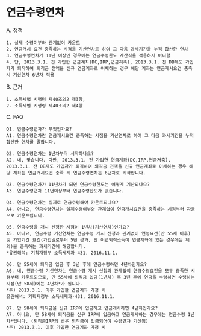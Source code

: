 # 연금수령연차

A. 정책

    1. 실제 수령여부와 관계없이 카운트
    2. 연금개시 요건 충족하는 시점을 기산연차로 하여 그 다음 과세기간을 누적 합산한 연차
    3. 연금수령연차가 11년 이상인 경우에는 연금수령한도 계산식을 적용하지 아니함
    4. 단, 2013.3.1. 전 가입한 연금계좌(DC,IRP,연금저축), 2013.3.1. 전 DB제도 가입자가 퇴직하여 퇴직금 전액을 신규 연금계좌로 이체하는 경우 해당 계좌는 연금개시요건 충족 시 기산연차 6년차 적용

B. 근거

    1. 소득세법 시행령 제40조의2 제3항, 
    2. 소득세법 시행령 제40조의2 제4항

C. FAQ

    Q1. 연금수령연차가 무엇인가요?
    A1. 연금수령연차란 연금개시요건 충족하는 시점을 기산연차로 하여 그 다음 과세기간을 누적 합산한 연차를 말합니다.

    Q2. 연금수령연차는 1년차부터 시작하나요?
    A2. 네, 맞습니다. 다만, 2013.3.1. 전 가입한 연금계좌(DC,IRP,연금저축), 2013.3.1. 전 DB제도 가입자가 퇴직하여 퇴직금 전액을 신규 연금계좌로 이체하는 경우 해당 계좌는 연금개시요건 충족 시 연금수령연차는 6년차로 시작합니다. 

    Q3. 연금수령연차가 11년차가 되면 연금수령한도는 어떻게 계산되나요?
    A3. 연금수령연차 11년이상부터 연금수령한도가 없습니다.

    Q4. 연금수령연차는 실제로 연금수령해야 카운트되나요?
    A4. 아니요, 연금수령연차는 실제수령여부와 관계없이 연금개시요건을 충족하는 시점부터 자동으로 카운트됩니다.

    Q5. 연금수령을 개시 신청한 시점이 1년차(기산연차)인가요?
    A5. 아니요, 연금수령 기산연차는 연금수령 개시 신청과 관계없이 연령요건(만 55세 이후) 및 가입기간 요건(가입일로부터 5년 경과, 단 이연퇴직소득이 연금계좌에 있는 경우에는 제외)을 충족하는 과세기간에 해당합니다.
    *유권해석: 기획재정부 소득세제과-431, 2016.11.1.

    Q6. 만 55세에 퇴직금 입금 후 3년 후에 연금수령하면 4년차인가요?
    A6. 네, 연금수령 기산연차는 연금수령 개시 신청과 관계없이 연금수령요건을 모두 충족한 시점부터 카운트되므로, 만 55세에 퇴직금 입금(1년차) 후 3년 후에 연금을 수령하면 수령하는 시점(만 58세)에는 4년차*가 됩니다.
    *주) 2013.3.1. 이후 가입한 연금계좌 가정 시
    유권해석: 기획재정부 소득세제과-431, 2016.11.1.

    Q7. 만 58세에 퇴직금을 신규 IRP에 입금하고 연금개시하면 4년차인가요?
    A7. 아니요, 만 58세에 퇴직금을 신규 IRP에 입금하고 연금개시하는 경우에는 연금수령 1년차*입니다. (퇴직금IRP의 경우 퇴직금이 입금되어야 수령연차 기산됨)
    *주) 2013.3.1. 이후 가입한 연금계좌 가정 시
